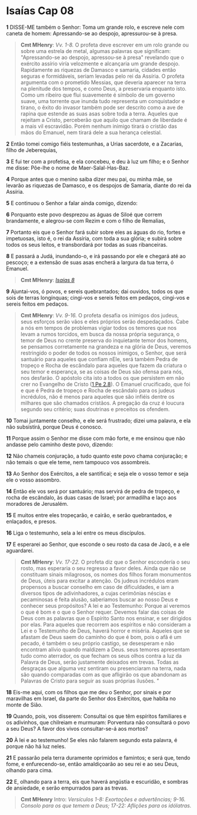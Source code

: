 # Isaías Cap 08

**1** 	DISSE-ME também o Senhor: Toma um grande rolo, e escreve nele com caneta de homem: Apressando-se ao despojo, apressurou-se à presa.

> **Cmt MHenry**: *Vv. 1-8.* O profeta deve escrever em um rolo grande ou sobre uma estrela de metal, algumas palavras que significam: "Apressando-se ao despojo, apressou-se à presa" revelando que o exército assírio viría velozmente e alcançaria um grande despojo. Rapidamente as riquezas de Damasco e samaria, cidades então seguras e formidáveis, seriam levadas pelo rei da Assíria. O profeta argumenta com o prometido Messias, que deveria aparecer na terra na plenitude dos tempos, e como Deus, a preservaria enquanto isto. Como um ribeiro que flui suavemente é símbolo de um governo suave, uma torrente que inunda tudo representa um conquistador e tirano, o êxito do invasor também pode ser descrito como a ave de rapina que estende as suas asas sobre toda a terra. Aqueles que rejeitam a Cristo, perceberão que aquilo que chamam de liberdade é a mais vil escravidão. Porém nenhum inimigo tirará o cristão das mãos do Emanuel, nem tirará dele a sua herança celestial.

**2** 	Então tomei comigo fiéis testemunhas, a Urias sacerdote, e a Zacarias, filho de Jeberequias,

**3** 	E fui ter com a profetisa, e ela concebeu, e deu à luz um filho; e o Senhor me disse: Põe-lhe o nome de Maer-Salal-Has-Baz.

**4** 	Porque antes que o menino saiba dizer meu pai, ou minha mãe, se levarão as riquezas de Damasco, e os despojos de Samaria, diante do rei da Assíria.

**5** 	E continuou o Senhor a falar ainda comigo, dizendo:

**6** 	Porquanto este povo desprezou as águas de Siloé que correm brandamente, e alegrou-se com Rezim e com o filho de Remalias,

**7** 	Portanto eis que o Senhor fará subir sobre eles as águas do rio, fortes e impetuosas, isto é, o rei da Assíria, com toda a sua glória; e subirá sobre todos os seus leitos, e transbordará por todas as suas ribanceiras.

**8** 	E passará a Judá, inundando-o, e irá passando por ele e chegará até ao pescoço; e a extensão de suas asas encherá a largura da tua terra, ó Emanuel.

> **Cmt MHenry**: *[Isaías 8](../23A-Is/08.md#0)*

**9** 	Ajuntai-vos, ó povos, e sereis quebrantados; dai ouvidos, todos os que sois de terras longínquas; cingi-vos e sereis feitos em pedaços, cingi-vos e sereis feitos em pedaços.

> **Cmt MHenry**: *Vv. 9-16.* O profeta desafia os inimigos dos judeus, seus esforços serão vãos e eles próprios serão despedaçados. Cabe a nós em tempos de problemas vigiar todos os temores que nos levam a rumos torcidos, em busca da nossa própria segurança, o temor de Deus no crente preserva do inquietante temor dos homens, se pensamos corretamente na grandeza e na glória de Deus, veremos restringido o poder de todos os nossos inimigos, o Senhor, que será santuário para aqueles que confiam nEle, será também Pedra de tropeço e Rocha de escândalo para aqueles que fazem da criatura o seu temor e esperança, se as coisas de Deus são ofensa para nós, nos desfarão. O apóstolo cita isto a todos os que persistem em não crer no Evangelho de Cristo ([1 Pe 2.8](../60N-1Pe/02.md#8)). O Emanuel crucificado, que foi e que é Pedra de tropeço e Rocha de escândalo para os judeus incrédulos, não é menos para aqueles que são infiéis dentre os milhares que são chamados cristãos. A pregação da cruz é loucura segundo seu critério; suas doutrinas e preceitos os ofendem.

**10** 	Tomai juntamente conselho, e ele será frustrado; dizei uma palavra, e ela não subsistirá, porque Deus é conosco.

**11** 	Porque assim o Senhor me disse com mão forte, e me ensinou que não andasse pelo caminho deste povo, dizendo:

**12** 	Não chameis conjuração, a tudo quanto este povo chama conjuração; e não temais o que ele teme, nem tampouco vos assombreis.

**13** 	Ao Senhor dos Exércitos, a ele santificai; e seja ele o vosso temor e seja ele o vosso assombro.

**14** 	Então ele vos será por santuário; mas servirá de pedra de tropeço, e rocha de escândalo, às duas casas de Israel; por armadilha e laço aos moradores de Jerusalém.

**15** 	E muitos entre eles tropeçarão, e cairão, e serão quebrantados, e enlaçados, e presos.

**16** 	Liga o testemunho, sela a lei entre os meus discípulos.

**17** 	E esperarei ao Senhor, que esconde o seu rosto da casa de Jacó, e a ele aguardarei.

> **Cmt MHenry**: *Vv. 17-22.* O profeta diz que o Senhor escondería o seu rosto, mas esperaria o seu regresso a favor deles. Ainda que não se constituam sinais milagrosos, os nomes dos filhos foram monumentos de Deus, úteis para excitar a atenção. Os judeus incrédulos eram propensos a buscar conselho em caso de dificuldades, e iam a diversos tipos de adivinhadores, a cujas cerimônias néscias e pecaminosas é feita alusão, saberiamos buscar ao nosso Deus e conhecer seus propósitos? A lei e ao Testemunho: Porque aí veremos o que é bom e o que o Senhor requer. Devemos falar das coisas de Deus com as palavras que o Espírito Santo nos ensinar, e ser dirigidos por elas. Para aqueles que recorrem aos espíritos e não consideram a Lei e o Testemunho de Deus, haverá horror e miséria. Aqueles que se afastam de Deus saem do caminho do que é bom, pois o afã é um pecado, é também o seu próprio castigo, se desesperam e não encontram alívio quando maldizem a Deus. seus temores apresentam tudo como aterrador, os que fecham os seus olhos contra a luz da Palavra de Deus, serão justamente deixados em trevas. Todas as desgraças que alguma vez sentiram ou presenciaram na terra, nada são quando comparadas com as que afligirão os que abandonam as Palavras de Cristo para seguir as suas próprias ilusões. "

**18** 	Eis-me aqui, com os filhos que me deu o Senhor, por sinais e por maravilhas em Israel, da parte do Senhor dos Exércitos, que habita no monte de Sião.

**19** 	Quando, pois, vos disserem: Consultai os que têm espíritos familiares e os adivinhos, que chilreiam e murmuram: Porventura não consultará o povo a seu Deus? A favor dos vivos consultar-se-á aos mortos?

**20** 	À lei e ao testemunho! Se eles não falarem segundo esta palavra, é porque não há luz neles.

**21** 	E passarão pela terra duramente oprimidos e famintos; e será que, tendo fome, e enfurecendo-se, então amaldiçoarão ao seu rei e ao seu Deus, olhando para cima.

**22** 	E, olhando para a terra, eis que haverá angústia e escuridão, e sombras de ansiedade, e serão empurrados para as trevas.


> **Cmt MHenry** Intro: *Versículos 1-8: Exortações e advertências; 9-16. Consolo para os que temem a Deus; 17-22: Aflições para os idólatras.*